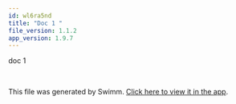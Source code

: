 ```yaml
---
id: wl6ra5nd
title: "Doc 1 "
file_version: 1.1.2
app_version: 1.9.7
---
```


doc 1

<br/>

This file was generated by Swimm. [Click here to view it in the app](http://localhost:5000/repos/Z2l0aHViJTNBJTNBTm9hUmVwbyUzQSUzQU5vYW96ZXI=/docs/wl6ra5nd).
